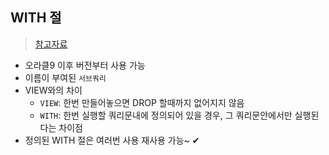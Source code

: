 ## WITH 절
> [참고자료](https://coding-factory.tistory.com/445)

- 오라클9 이후 버전부터 사용 가능
- 이름이 부여된 `서브쿼리`
- VIEW와의 차이
  - `VIEW`: 한번 만들어놓으면 DROP 할때까지 없어지지 않음
  - `WITH`: 한번 실행할 쿼리문내에 정의되어 있을 경우, 그 쿼리문안에서만 실행된다는 차이점
- 정의된 WITH 절은 여러번 사용 재사용 가능~ ✔
